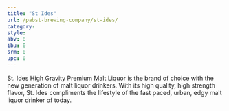 ```yaml
---
title: "St Ides"
url: /pabst-brewing-company/st-ides/
category: 
style: 
abv: 8
ibu: 0
srm: 0
upc: 0
---
```

St. Ides High Gravity Premium Malt Liquor is the brand of choice with the new generation of malt liquor drinkers. With its high quality, high strength flavor, St. Ides compliments the lifestyle of the fast paced, urban, edgy malt liquor drinker of today.
